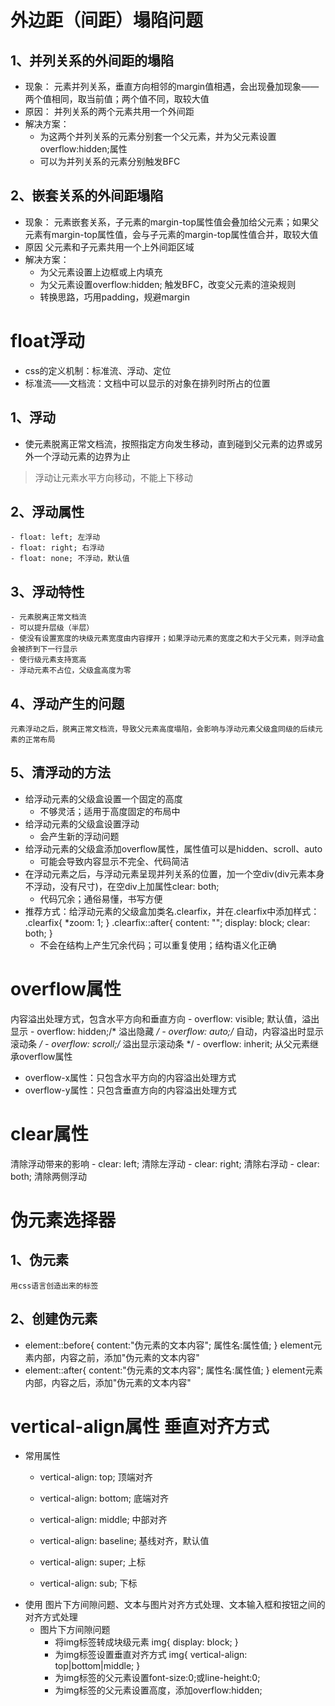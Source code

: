 # 外边距（间距）塌陷问题
## 1、并列关系的外间距的塌陷
- 现象：
    元素并列关系，垂直方向相邻的margin值相遇，会出现叠加现象——两个值相同，取当前值；两个值不同，取较大值
- 原因：
    并列关系的两个元素共用一个外间距
- 解决方案：
    - 为这两个并列关系的元素分别套一个父元素，并为父元素设置overflow:hidden;属性
    - 可以为并列关系的元素分别触发BFC
## 2、嵌套关系的外间距塌陷
- 现象：
    元素嵌套关系，子元素的margin-top属性值会叠加给父元素；如果父元素有margin-top属性值，会与子元素的margin-top属性值合并，取较大值
- 原因
    父元素和子元素共用一个上外间距区域
- 解决方案：
    - 为父元素设置上边框或上内填充
    - 为父元素设置overflow:hidden; 触发BFC，改变父元素的渲染规则
    - 转换思路，巧用padding，规避margin

# float浮动
- css的定义机制：标准流、浮动、定位
- 标准流——文档流：文档中可以显示的对象在排列时所占的位置
## 1、浮动
- 使元素脱离正常文档流，按照指定方向发生移动，直到碰到父元素的边界或另外一个浮动元素的边界为止
> 浮动让元素水平方向移动，不能上下移动
## 2、浮动属性
    - float: left; 左浮动
    - float: right; 右浮动
    - float: none; 不浮动，默认值
## 3、浮动特性
    - 元素脱离正常文档流
    - 可以提升层级（半层）
    - 使没有设置宽度的块级元素宽度由内容撑开；如果浮动元素的宽度之和大于父元素，则浮动盒会被挤到下一行显示
    - 使行级元素支持宽高
    - 浮动元素不占位，父级盒高度为零
## 4、浮动产生的问题
    元素浮动之后，脱离正常文档流，导致父元素高度塌陷，会影响与浮动元素父级盒同级的后续元素的正常布局
## 5、清浮动的方法
- 给浮动元素的父级盒设置一个固定的高度
    - 不够灵活；适用于高度固定的布局中
- 给浮动元素的父级盒设置浮动
    - 会产生新的浮动问题
- 给浮动元素的父级盒添加overflow属性，属性值可以是hidden、scroll、auto
    - 可能会导致内容显示不完全、代码简洁
- 在浮动元素之后，与浮动元素呈现并列关系的位置，加一个空div(div元素本身不浮动，没有尺寸)，在空div上加属性clear: both;
    -  代码冗余；通俗易懂，书写方便
- 推荐方式：给浮动元素的父级盒加类名.clearfix，并在.clearfix中添加样式：
    .clearfix{
        *zoom: 1;
    }
    .clearfix::after{
        content: "";
        display: block;
        clear: both;
    }
    - 不会在结构上产生冗余代码；可以重复使用；结构语义化正确

# overflow属性
内容溢出处理方式，包含水平方向和垂直方向
    - overflow: visible; 默认值，溢出显示
    - overflow: hidden;/* 溢出隐藏 */
    - overflow: auto;/* 自动，内容溢出时显示滚动条 */
    - overflow: scroll;/* 溢出显示滚动条 */
    - overflow: inherit; 从父元素继承overflow属性
- overflow-x属性：只包含水平方向的内容溢出处理方式
- overflow-y属性：只包含垂直方向的内容溢出处理方式
# clear属性
清除浮动带来的影响
    - clear: left; 清除左浮动
    - clear: right; 清除右浮动
    - clear: both; 清除两侧浮动
# 伪元素选择器
## 1、伪元素
    用css语言创造出来的标签
## 2、创建伪元素
- element::before{ content:"伪元素的文本内容"; 属性名:属性值; } 
    element元素内部，内容之前，添加"伪元素的文本内容"
- element::after{ content:"伪元素的文本内容"; 属性名:属性值; }
    element元素内部，内容之后，添加"伪元素的文本内容"

# vertical-align属性 垂直对齐方式
- 常用属性
   - vertical-align: top; 顶端对齐
   - vertical-align: bottom; 底端对齐
   - vertical-align: middle; 中部对齐
   - vertical-align: baseline; 基线对齐，默认值

   - vertical-align: super; 上标
   - vertical-align: sub;  下标
- 使用
    图片下方间隙问题、文本与图片对齐方式处理、文本输入框和按钮之间的对齐方式处理
    - 图片下方间隙问题
        - 将img标签转成块级元素
        img{ display: block; }
        - 为img标签设置垂直对齐方式
        img{ vertical-align: top|bottom|middle; }
        - 为img标签的父元素设置font-size:0;或line-height:0;
        - 为img标签的父元素设置高度，添加overflow:hidden;
    